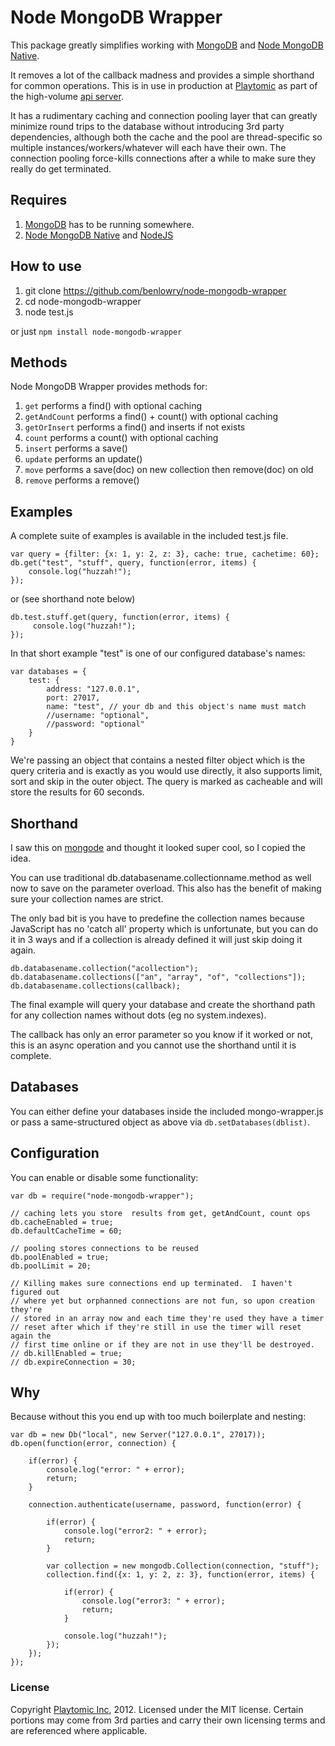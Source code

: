 # Node MongoDB Wrapper

This package greatly simplifies working with [MongoDB](http://mongodb.org/) and
[Node MongoDB Native](https://github.com/mongodb/node-mongodb-native).

It removes a lot of the callback madness and provides a simple shorthand for
common operations.  This is in use in production at [Playtomic](https://playtomic.com/) as part of 
the high-volume [api server](https://success.heroku.com/playtomic).

It has a rudimentary caching and connection pooling layer that can greatly
minimize round trips to the database without introducing 3rd party
dependencies, although both the cache and the pool are thread-specific so
multiple instances/workers/whatever will each have their own.  The connection
pooling force-kills connections after a while to make sure they really do get
terminated.

## Requires

1. [MongoDB](http://mongodb.org/) has to be running somewhere.
2. [Node MongoDB Native](https://github.com/mongodb/node-mongodb-native) and [NodeJS](http://nodejs.org/)

## How to use
1. git clone https://github.com/benlowry/node-mongodb-wrapper
2. cd node-mongodb-wrapper
3. node test.js

or just ```npm install node-mongodb-wrapper```

## Methods

Node MongoDB Wrapper provides methods for:

1. ```get``` performs a find() with optional caching
2. ```getAndCount``` performs a find() + count() with optional caching
3. ```getOrInsert``` performs a find() and inserts if not exists
4. ```count``` performs a count() with optional caching
5. ```insert``` performs a save()
6. ```update``` performs an update()
7. ```move``` performs a save(doc) on new collection then remove(doc) on old
8. ```remove``` performs a remove() 

## Examples

A complete suite of examples is available in the included test.js file.

    var query = {filter: {x: 1, y: 2, z: 3}, cache: true, cachetime: 60};
	db.get("test", "stuff", query, function(error, items) {
	    console.log("huzzah!");
	});
	
or (see shorthand note below)
	
	db.test.stuff.get(query, function(error, items) {
		 console.log("huzzah!");
	});
	
In that short example "test" is one of our configured database's names:

	var databases = {
	    test: {
	        address: "127.0.0.1",
	        port: 27017,
	        name: "test", // your db and this object's name must match
			//username: "optional",
			//password: "optional"
	    }
	}
 
We're passing an object that contains a nested filter object which is the query
criteria and is exactly as you would use directly, it also supports limit, sort
and skip in the outer object.  The query is marked as cacheable and will store
the results for 60 seconds.

## Shorthand

I saw this on [mongode](https://npmjs.org/package/mongode) and thought it looked
super cool, so I copied the idea.

You can use traditional db.databasename.collectionname.method as well now to save
on the parameter overload.  This also has the benefit of making sure your 
collection names are strict.

The only bad bit is you have to predefine the collection names because JavaScript
has no 'catch all' property which is unfortunate, but you can do it in 3 ways
and if a collection is already defined it will just skip doing it again.

	db.databasename.collection("acollection");
	db.databasename.collections(["an", "array", "of", "collections"]);
	db.databasename.collections(callback);
	
The final example will query your database and create the shorthand path for any
collection names without dots (eg no system.indexes).

The callback has only an error parameter so you know if it worked or not, this is
an async operation and you cannot use the shorthand until it is complete.	

## Databases

You can either define your databases inside the included mongo-wrapper.js or pass
a same-structured object as above via ```db.setDatabases(dblist)```.

## Configuration
You can enable or disable some functionality:

	var db = require("node-mongodb-wrapper");
	
	// caching lets you store  results from get, getAndCount, count ops
	db.cacheEnabled = true;
	db.defaultCacheTime = 60;
	
	// pooling stores connections to be reused
	db.poolEnabled = true;
	db.poolLimit = 20;
	
	// Killing makes sure connections end up terminated.  I haven't figured out
	// where yet but orphanned connections are not fun, so upon creation they're
	// stored in an array now and each time they're used they have a timer
	// reset after which if they're still in use the timer will reset again the
	// first time online or if they are not in use they'll be destroyed.
	// db.killEnabled = true;
	// db.expireConnection = 30;

## Why 

Because without this you end up with too much boilerplate and nesting:

	var db = new Db("local", new Server("127.0.0.1", 27017));
	db.open(function(error, connection) {
		
		if(error) {
			console.log("error: " + error);
			return;
		}
		
	    connection.authenticate(username, password, function(error) {
			
			if(error) {
				console.log("error2: " + error);
				return;
			}
			
	        var collection = new mongodb.Collection(connection, "stuff");
	        collection.find({x: 1, y: 2, z: 3}, function(error, items) {
				
				if(error) {
					console.log("error3: " + error);
					return;
				}
				
	            console.log("huzzah!");
	        });
	    });
	});

### License

Copyright [Playtomic Inc](https://playtomic.com), 2012.  Licensed under the MIT
 license.  Certain portions may come from 3rd parties and carry their own 
 licensing terms and are referenced where applicable.